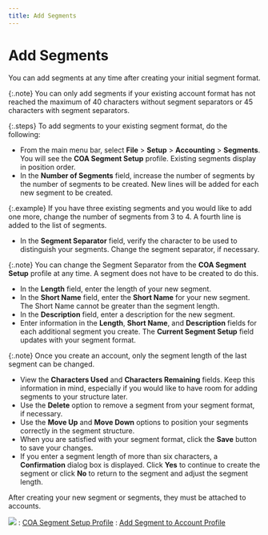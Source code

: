 ```yaml
---
title: Add Segments
---
```


# Add Segments


You can add segments at any time after creating your initial segment  format.


{:.note}
You can only add segments if your existing  account format has not reached the maximum of 40 characters without segment  separators or 45 characters with segment separators.


{:.steps}
To add segments to your existing segment  format, do the following:

- From the main menu bar, select **File**  > **Setup** > **Accounting**  > **Segments**. You will see the  **COA Segment Setup** profile. Existing  segments display in position order.
- In the **Number 
 of Segments** field, increase the number of segments by the number  of segments to be created. New lines will be added for each new segment  to be created.



{:.example}
If you have three existing segments and you  would like to add one more, change the number of segments from 3 to 4.  A fourth line is added to the list of segments.

- In the **Segment 
 Separator** field, verify the character to be used to distinguish  your segments. Change the segment separator, if necessary.



{:.note}
You can change the Segment Separator from  the **COA Segment Setup** profile  at any time. A segment does not have to be created to do this.

- In the **Length**  field, enter the length of your new segment.
- In the **Short 
 Name** field, enter the **Short Name**  for your new segment. The Short Name cannot be greater than the segment  length.
- In the **Description**  field, enter a description for the new segment.
- Enter information in the **Length**,  **Short Name**, and **Description**  fields for each additional segment you create. The **Current 
 Segment Setup** field updates with your segment format.



{:.note}
Once you create an account, only the segment  length of the last segment can be changed.

- View the **Characters 
 Used** and **Characters Remaining**  fields. Keep this information in mind, especially if you would like to  have room for adding segments to your structure later.
- Use the **Delete**  option to remove a segment from your segment format, if necessary.
- Use the **Move 
 Up** and **Move Down** options  to position your segments correctly in the segment structure.
- When you are satisfied with your segment format,  click the **Save** button to save  your changes.
- If you enter a segment length of more than six  characters, a **Confirmation** dialog  box is displayed. Click **Yes** to  continue to create the segment or click **No**  to return to the segment and adjust the segment length.



After creating your new segment or segments, they must be attached to  accounts.


![]({{site.sc_baseurl}}/img/see_also.gif)
: [COA Segment  Setup Profile]({{site.sc_baseurl}}/misc/coa_segment_setup_profile.html)
: [Add  Segment to Account Profile]({{site.sc_baseurl}}/misc/add_segment_to_account_profile_segmented_coa.html)
